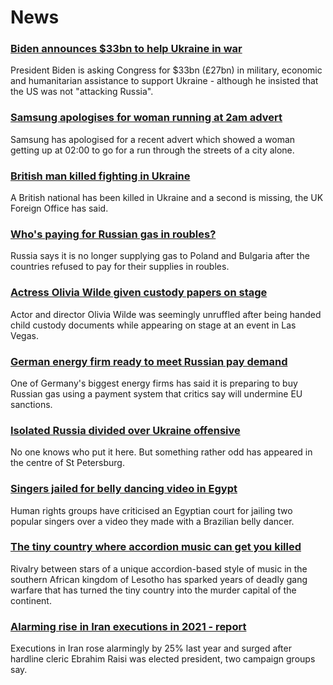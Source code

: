 # News
### [Biden announces $33bn to help Ukraine in war](https://www.bbc.com/news/world-us-canada-61260511)
President Biden is asking Congress for $33bn (£27bn) in military, economic and humanitarian assistance to support Ukraine - although he insisted that the US was not "attacking Russia". 
### [Samsung apologises for woman running at 2am advert](https://www.bbc.com/news/newsbeat-61242917)
Samsung has apologised for a recent advert which showed a woman getting up at 02:00 to go for a run through the streets of a city alone.
### [British man killed fighting in Ukraine](https://www.bbc.com/news/uk-61260402)
A British national has been killed in Ukraine and a second is missing, the UK Foreign Office has said.
### [Who's paying for Russian gas in roubles?](https://www.bbc.com/news/58888451)
Russia says it is no longer supplying gas to Poland and Bulgaria after the countries refused to pay for their supplies in roubles. 
### [Actress Olivia Wilde given custody papers on stage](https://www.bbc.com/news/world-us-canada-61253002)
Actor and director Olivia Wilde was seemingly unruffled after being handed child custody documents while appearing on stage at an event in Las Vegas. 
### [German energy firm ready to meet Russian pay demand](https://www.bbc.com/news/business-61257846)
One of Germany's biggest energy firms has said it is preparing to buy Russian gas using a payment system that critics say will undermine EU sanctions.
### [Isolated Russia divided over Ukraine offensive](https://www.bbc.com/news/world-europe-61262292)
No one knows who put it here. But something rather odd has appeared in the centre of St Petersburg. 
### [Singers jailed for belly dancing video in Egypt](https://www.bbc.com/news/world-middle-east-61228558)
Human rights groups have criticised an Egyptian court for jailing two popular singers over a video they made with a Brazilian belly dancer. 
### [The tiny country where accordion music can get you killed](https://www.bbc.com/news/world-africa-61097386)
Rivalry between stars of a unique accordion-based style of music in the southern African kingdom of Lesotho has sparked years of deadly gang warfare that has turned the tiny country into the murder capital of the continent. 
### [Alarming rise in Iran executions in 2021 - report](https://www.bbc.com/news/world-middle-east-61256213)
Executions in Iran rose alarmingly by 25% last year and surged after hardline cleric Ebrahim Raisi was elected president, two campaign groups say.
